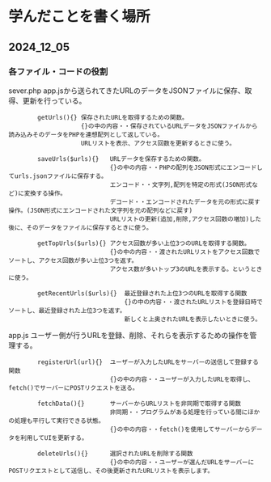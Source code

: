 # 学んだことを書く場所
## 2024_12_05
### 各ファイル・コードの役割

sever.php   app.jsから送られてきたURLのデータをJSONファイルに保存、取得、更新を行っている。

            getUrls(){} 保存されたURLを取得するための関数。 
                        {}の中の内容・・保存されているURLデータをJSONファイルから読み込みそのデータをPHPを連想配列として返している。
                        URLリストを表示、アクセス回数を更新するときに使う。

            saveUrls($urls){}   URLデータを保存するための関数。
                                {}の中の内容・・PHPの配列をJSON形式にエンコードしてurls.jsonファイルに保存する。
                                エンコード・・文字列,配列を特定の形式(JSON形式など)に変換する操作。
                                デコード・・エンコードされたデータを元の形式に戻す操作。(JSON形式にエンコードされた文字列を元の配列などに戻す)
                                URLリストの更新(追加,削除,アクセス回数の増加)した後に、そのデータをファイルに保存するときに使う。

            getTopUrls($urls){} アクセス回数が多い上位3つのURLを取得する関数。
                                {}の中の内容・・渡されたURLリストをアクセス回数でソートし、アクセス回数が多い上位3つを返す。
                                アクセス数が多いトップ3のURLを表示する。というときに使う。

            getRecentUrls($urls){}  最近登録された上位3つのURLを取得する関数
                                    {}の中の内容・・渡されたURLリストを登録日時でソートし、最近登録された上位3つを返す。
                                    新しくと上奥されたURLを表示したいときに使う。

app.js      ユーザー側が行うURLを登録、削除、それらを表示するための操作を管理する。

            registerUrl(url){}  ユーザーが入力したURLをサーバーの送信して登録する関数
                                {}の中の内容・・ユーザーが入力したURLを取得し、fetch()でサーバーにPOSTリクエストを送る。

            fetchData(){}       サーバーからURLリストを非同期で取得する関数
                                非同期・・プログラムがある処理を行っている間にほかの処理も平行して実行できる状態。
                                {}の中の内容・・fetch()を使用してサーバーからデータを利用してUIを更新する。                             

            deleteUrls(){}      選択されたURLを削除する関数
                                {}の中の内容・・ユーザーが選んだURLをサーバーにPOSTリクエストとして送信し、その後更新されたURLリストを表示します。

